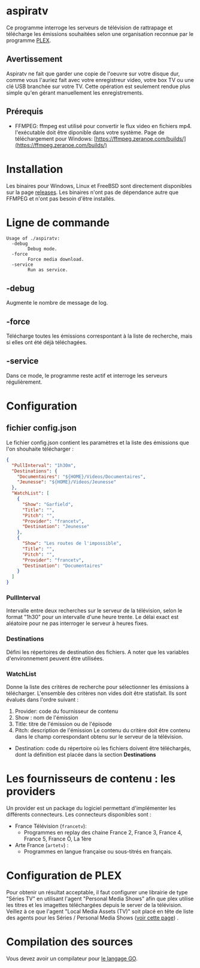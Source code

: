 # aspiratv

Ce programme interroge les serveurs de télévision de rattrapage et télécharge les émissions souhaitées selon une organisation reconnue par le programme [PLEX](https://www.plex.tv/).

## Avertissement
Aspiratv ne fait que garder une copie de l'oeuvre sur votre disque dur, comme vous l'auriez fait avec votre enregistreur video, votre box TV ou une clé USB branchée sur votre TV. Cette opération est seulement rendue plus simple qu'en gérant manuellement les enregistrements.

## Prérequis

- FFMPEG: ffmpeg est utilisé pour convertir le flux video en fichiers mp4. l'exécutable doit être diponible dans votre système. Page de téléchargement pour Windows: [https://ffmpeg.zeranoe.com/builds/](https://ffmpeg.zeranoe.com/builds/)

# Installation

Les binaires pour Windows, Linux et FreeBSD sont directement disponibles sur la page [releases](https://github.com/simulot/aspiratv/releases/latest). Les binaires n'ont pas de dépendance autre que FFMPEG et n'ont pas besoin d'être installés.

# Ligne de commande

```
Usage of ./aspiratv:
  -debug
        Debug mode.
  -force
        Force media download.
  -service
        Run as service.
```
## -debug
Augmente le nombre de message de log.

## -force
Télécharge toutes les émissions correspontant à la liste de recherche, mais si elles ont été déjà téléchagées.

## -service
Dans ce mode, le programme reste actif et interroge les serveurs régulièrement.


# Configuration

## fichier **config.json**

Le fichier config.json contient les paramètres et la liste des émissions que l'on shouhaite télécharger :

``` json
{
  "PullInterval": "1h30m",
  "Destinations": {
    "Documentaires": "${HOME}/Videos/Documentaires",
    "Jeunesse": "${HOME}/Videos/Jeunesse"
  },
  "WatchList": [
    {
      "Show": "Garfield",
      "Title": "",
      "Pitch": "",
      "Provider": "francetv",
      "Destination": "Jeunesse"
    },
    {
      "Show": "Les routes de l'impossible",
      "Title": "",
      "Pitch": "",
      "Provider": "francetv",
      "Destination": "Documentaires"
    }    
  ]
}
```
### PullInterval
Intervalle entre deux recherches sur le serveur de la télévision, selon le format "1h30" pour un intervalle d'une heure trente.
Le délai exact est aléatoire pour ne pas interroger le serveur à heures fixes.

### Destinations
Défini les répertoires de destination des fichiers. A noter que les variables d'environnement peuvent être utilisées.

### WatchList
Donne la liste des critères de recherche pour sélectionner les émissions à télécharger. L'ensemble des critères non vides doit être statisfait. Ils sont évalués dans l'ordre suivant :
1. Provider: code du fournisseur de contenu
1. Show : nom de l'émission
1. Title: titre de l'émission ou de l'épisode
1. Pitch: description de l'émission
Le contenu du critère doit être contenu dans le champ correspondant obtenu sur le serveur de la télévision.

* Destination: code du répertoire où les fichiers doivent être téléchargés, dont la définition est placée dans la section  **Destinations**


# Les fournisseurs de contenu : les providers
Un provider est un package du logiciel permettant d'implémenter les différents connecteurs.
Les connecteurs disponibles sont :
* France Télévision (`francetv`):
  * Programmes en replay des chaine France 2, France 3, France 4, France 5, France Ô, La 1ère
* Arte France (`artetv`) :
  * Programmes en langue française ou sous-titrés en français.

# Configuration de PLEX

Pour obtenir un résultat acceptable, il faut configurer une librairie de type "Séries TV" en utilisant l'agent "Personal Media Shows" afin que plex utilise les titres et les imagettes téléchargées depuis le server de la télévision. Veillez à ce que l'agent "Local Media Assets (TV)" soit placé en tête de liste des agents pour les Séries / Personal Media Shows ([voir cette page](https://support.plex.tv/articles/200265256-naming-home-series-media/)) . 


# Compilation des sources
Vous devez avoir un compilateur pour [le langage GO](https://golang.org/dl/).


